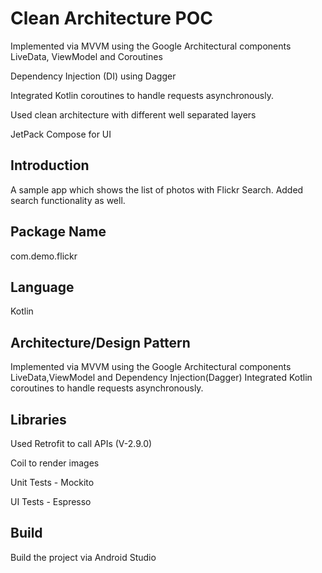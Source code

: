 # Clean Architecture POC

Implemented via MVVM using the Google Architectural components LiveData, ViewModel and Coroutines

Dependency Injection (DI) using Dagger

Integrated Kotlin coroutines to handle requests asynchronously.

Used clean architecture with different well separated layers

JetPack Compose for UI


## Introduction
A sample app which shows the list of photos with Flickr Search. Added search functionality as well.

## Package Name
com.demo.flickr

## Language

Kotlin

## Architecture/Design Pattern
Implemented via MVVM using the Google Architectural components LiveData,ViewModel and Dependency Injection(Dagger)
Integrated Kotlin coroutines to handle requests asynchronously.

## Libraries
Used Retrofit to call APIs (V-2.9.0)

Coil to render images

Unit Tests - Mockito

UI Tests - Espresso

## Build
Build the project via Android Studio









